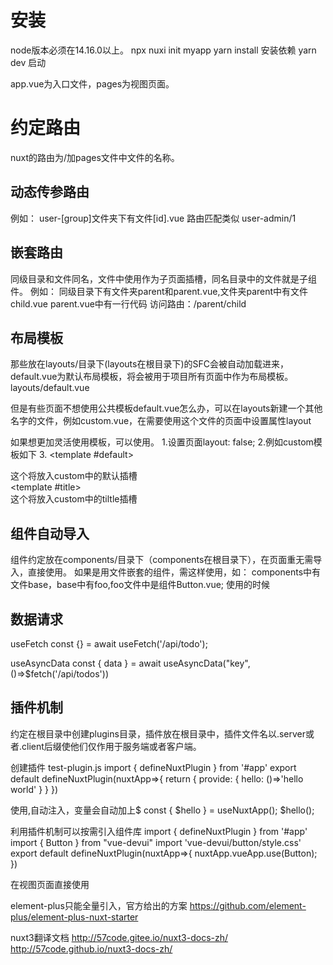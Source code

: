 # 安装
node版本必须在14.16.0以上。
npx nuxi init myapp
yarn install 安装依赖
yarn dev 启动

app.vue为入口文件，pages为视图页面。

# 约定路由
nuxt的路由为/加pages文件中文件的名称。

## 动态传参路由
例如： user-[group]文件夹下有文件[id].vue
路由匹配类似 user-admin/1

## 嵌套路由
同级目录和文件同名，文件中使用<nuxt-child></nuxt-child>作为子页面插槽，同名目录中的文件就是子组件。
例如： 同级目录下有文件夹parent和parent.vue,文件夹parent中有文件child.vue
parent.vue中有一行代码<nuxt-child></nuxt-child>
访问路由：/parent/child


## 布局模板
那些放在layouts/目录下(layouts在根目录下)的SFC会被自动加载进来，default.vue为默认布局模板，将会被用于项目所有页面中作为布局模板。
layouts/default.vue

<template>
  <div>
    <slot/>
  </div>
</template>

但是有些页面不想使用公共模板default.vue怎么办，可以在layouts新建一个其他名字的文件，例如custom.vue，在需要使用这个文件的页面中设置属性layout
<script>
  export default {
    layout: 'custom '
  }
</script>
如果想更加灵活使用模板，可以使用<NuxtLayout></NuxtLayout>。
1.设置页面layout: false;
2.例如custom模板如下
  <template>
    <div>
      <slot />
      <slot name="title" />
    </div>
  </template>
3.<NuxtLayout name="custom">
  <template #default>
    <div>这个将放入custom中的默认插槽</div>
  </template>
  <template #title>
    <div>这个将放入custom中的tiltle插槽</div>
  </template>
</NuxtLayout>

## 组件自动导入
组件约定放在components/目录下（components在根目录下），在页面重无需导入，直接使用。
如果是用文件嵌套的组件，需这样使用，如：
components中有文件base，base中有foo,foo文件中是组件Button.vue;
使用的时候<BaseFooButton>


## 数据请求
useFetch
const {} = await useFetch('/api/todo');

useAsyncData
const { data } = await useAsyncData("key",()=>$fetch('/api/todos'))

## 插件机制
约定在根目录中创建plugins目录，插件放在根目录中，插件文件名以.server或者.client后缀使他们仅作用于服务端或者客户端。

创建插件
test-plugin.js
import { defineNuxtPlugin } from '#app'
export default defineNuxtPlugin(nuxtApp=>{
  return {
    provide: {
      hello: ()=>'hello world'
    }
  }
})

使用,自动注入，变量会自动加上$
const { $hello } = useNuxtApp();
$hello();

利用插件机制可以按需引入组件库
import { defineNuxtPlugin } from '#app'
import { Button } from "vue-devui"
import 'vue-devui/button/style.css'
export default defineNuxtPlugin(nuxtApp=>{
    nuxtApp.vueApp.use(Button);
})

在视图页面直接使用
<d-button></d-button>


element-plus只能全量引入，官方给出的方案
https://github.com/element-plus/element-plus-nuxt-starter

nuxt3翻译文档
http://57code.gitee.io/nuxt3-docs-zh/
http://57code.github.io/nuxt3-docs-zh/
